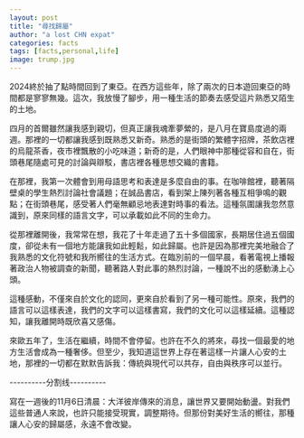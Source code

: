 ```yaml
---
layout: post
title: "尋找歸屬"
author: "a lost CHN expat"
categories: facts
tags: [facts,personal,life]
image: trump.jpg
---
```


2024終於抽了點時間回到了東亞。在西方這些年，除了兩次的日本遊回東亞的時間都是寥寥無幾。這次，我放慢了腳步，用一種生活的節奏去感受這片熟悉又陌生的土地。

四月的首爾雖然讓我感到親切，但真正讓我魂牽夢縈的，是八月在寶島度過的兩週。那裡的一切都讓我感到既熟悉又新奇。熟悉的是街頭的繁體字招牌，茶飲店裡的烏龍茶香，夜市裡飄散的小吃味道；新奇的是，人們眼神中那種從容和自在，街頭巷尾隨處可見的討論與辯駁，書店裡各種思想交織的書籍。

在那裡，我第一次體會到用母語思考和表達是多麼自由的事。在咖啡館裡，聽著隔壁桌的學生熱烈討論社會議題；在誠品書店，看到架上陳列著各種互相爭鳴的觀點；在街頭巷尾，感受著人們毫無顧忌地表達對時事的看法。這種氛圍讓我忽然意識到，原來同樣的語言文字，可以承載如此不同的生命力。

從那裡離開後，我常常在想，我花了十年走過了五十多個國家，長期居住過五個國度，卻從未有一個地方能讓我如此輕鬆，如此歸屬。也許是因為那裡完美地融合了我熟悉的文化符號和我所嚮往的生活方式。在臨別前的一個早晨，看著電視上播報著政治人物被調查的新聞，聽著路人對此事的熱烈討論，一種說不出的感動湧上心頭。

這種感動，不僅來自於文化的認同，更來自於看到了另一種可能性。原來，我們的語言可以這樣表達，我們的文字可以這樣書寫，我們的文化可以這樣延續。這種認知，讓我離開時既欣喜又感傷。

來歐五年了，生活在繼續，時間不會停留。也許在不久的將來，尋找一個最愛的地方生活會成為一種奢侈。但至少，我知道這世界上存在著這樣一片讓人心安的土地，那裡的一切都在默默告訴我：傳統與現代可以共存，自由與秩序可以並行。

----------分割线----------

寫在一週後的11月6日清晨：大洋彼岸傳來的消息，讓世界又要開始動盪。對我們這些普通人來說，也許只能接受現實，調整期待。但那份對美好生活的嚮往，那種讓人心安的歸屬感，永遠不會改變。